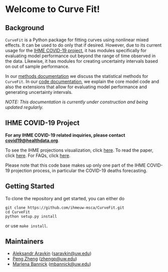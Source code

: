 # Welcome to Curve Fit!

## Background

`CurveFit` is a Python package for fitting curves using nonlinear mixed effects. It can be used to do only that if desired.
However, due to its current usage for the [IHME COVID-19 project](https://covid19.healthdata.org/united-states-of-america),
 it has modules specifically for evaluating model performance out beyond the range of time observed in the data.
 Likewise, it has modules for creating uncertainty intervals based on out of sample performance.

In our [methods documentation](methods.md) we discuss the statistical methods for `CurveFit`.
In our [code documentation](code.md), we explain the core model code and also the extensions that allow for 
evaluating model performance and generating uncertainty intervals.

*NOTE: This documentation is currently under construction and being updated regularly.*

## IHME COVID-19 Project

**For any IHME COVID-19 related inquiries, please contact
 [covid19@healthdata.org](mailto:covid19@healthdata.org)**.
 
To see the IHME projections visualization, click [here](https://covid19.healthdata.org/united-states-of-america).
To read the paper, click [here](https://www.medrxiv.org/content/10.1101/2020.03.27.20043752v1). For 
FAQs, click [here](http://www.healthdata.org/covid/faqs).

Please note that this code base makes up only one part of the IHME COVID-19 projection process, in particular the
 COVID-19 deaths forecasting.

## Getting Started

To clone the repository and get
started, you can either do

```
git clone https://github.com/ihmeuw-msca/CurveFit.git
cd CurveFit
python setup.py install
```

or use `make install`.

## Maintainers

- [Aleksandr Aravkin](https://uw-amo.github.io/saravkin/) ([saravkin@uw.edu](mailto:saravkin@uw.edu))
- [Peng Zheng](https://zhengp0.github.io/PengSite/) ([zhengp@uw.edu](mailto:zhengp@uw.edu))
- [Marlena Bannick](http://www.healthdata.org/about/marlena-norwood) ([mbannick@uw.edu](mailto:mbannick@uw.edu))



